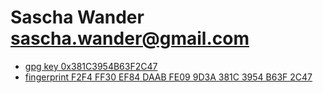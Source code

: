 # Sascha Wander <sascha.wander@gmail.com>

* [gpg key 0x381C3954B63F2C47](https://raw.githubusercontent.com/wandsas/wandsas.github.io/master/mykey.pub.asc)
* [fingerprint F2F4 FF30 EF84 DAAB FE09  9D3A 381C 3954 B63F 2C47](https://raw.githubusercontent.com/wandsas/wandsas.github.io/master/mykey.pub.asc)
